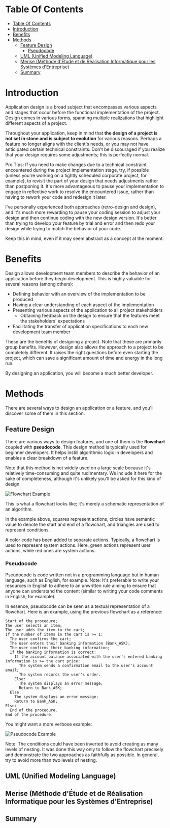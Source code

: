 # Table Of Contents

- [Table Of Contents](#table-of-contents)
- [Introduction](#introduction)
- [Benefits](#benefits)
- [Methods](#methods)
  - [Feature Design](#feature-design)
    - [Pseudocode](#pseudocode)
  - [UML (Unified Modeling Language)](#uml-unified-modeling-language)
  - [Merise (Méthode d'Étude et de Réalisation Informatique pour les Systèmes d'Entreprise)](#merise-méthode-détude-et-de-réalisation-informatique-pour-les-systèmes-dentreprise)
  - [Summary](#summary)

# Introduction

Application design is a broad subject that encompasses various aspects and stages that occur before the functional implementation of the project. Design comes in various forms, spanning multiple realizations that highlight different aspects of a project.

Throughout your application, keep in mind that **the design of a project is not set in stone and is subject to evolution** for various reasons. Perhaps a feature no longer aligns with the client's needs, or you may not have anticipated certain technical constraints. Don't be discouraged if you realize that your design requires some adjustments; this is perfectly normal.

Pro Tips: If you need to make changes due to a technical constraint encountered during the project implementation stage, try, if possible (unless you're working on a tightly scheduled corporate project, for example), to revisit the part of your design that needs adjustments rather than postponing it. It's more advantageous to pause your implementation to engage in reflective work to resolve the encountered issue, rather than having to rework your code and redesign it later.

I've personally experienced both approaches (retro-design and design), and it's much more rewarding to pause your coding session to adjust your design and then continue coding with the new design version. It's better than trying to develop your feature by trial and error and then redo your design while trying to match the behavior of your code.

Keep this in mind, even if it may seem abstract as a concept at the moment.

# Benefits

Design allows development team members to describe the behavior of an application before they begin development. This is highly valuable for several reasons (among others):

- Defining behavior with an overview of the implementation to be produced
- Having a clear understanding of each aspect of the implementation
- Presenting various aspects of the application to all project stakeholders
  - Obtaining feedback on the design to ensure that the features meet the stakeholders' expectations
- Facilitating the transfer of application specifications to each new development team member

These are the benefits of designing a project. Note that these are primarily group benefits. However, design also allows the approach to a project to be completely different. It raises the right questions before even starting the project, which can save a significant amount of time and energy in the long run.

By designing an application, you will become a much better developer.

# Methods

There are several ways to design an application or a feature, and you'll discover some of them in this section.

## Feature Design

There are various ways to design features, and one of them is the **flowchart** coupled with **pseudocode**. This design method is typically used for beginner developers. It helps instill algorithmic logic in developers and enables a clear breakdown of a feature.

Note that this method is not widely used on a large scale because it's relatively time-consuming and quite rudimentary. We include it here for the sake of completeness, although it's unlikely you'll be asked for this kind of design.

![Flowchart Example](./../assets/algo-demo.png)

This is what a flowchart looks like; it's merely a schematic representation of an algorithm.

In the example above, squares represent actions, circles have semantic value to denote the start and end of a flowchart, and triangles are used to represent conditions.

A color code has been added to separate actions. Typically, a flowchart is used to represent system actions. Here, green actions represent user actions, while red ones are system actions.

### Pseudocode

Pseudocode is code written not in a programming language but in human language, such as English, for example. Note: It's preferable to write your resources in English to adhere to an unwritten rule aiming to ensure that anyone can understand the content (similar to writing your code comments in English, for example).

In essence, pseudocode can be seen as a textual representation of a flowchart. Here is an example, using the previous flowchart as a reference:

```pseudo-code
Start of the procedure;
The user selects an item;
The user adds the item to the cart;
If the number of items in the cart is >= 1:
  The user confirms the cart;
  The user enters their banking information (Bank_ASK);
  The user confirms their banking information;
  If the banking information is correct:
    If the account balance associated with the user's entered banking information is >= the cart price:
      The system sends a confirmation email to the user's account email;
      The system records the user's order.
    Else:
      The system displays an error message;
      Return to Bank_ASK;  
  Else: 
    The system displays an error message;
    Return to Bank_ASK;  
Else:
  End of the procedure.
End of the procedure.
```

You might want a more verbose example:

![Pseudocode Example](../assets/pseudo-code.png)

Note: The conditions could have been inverted to avoid creating as many levels of nesting. It was done this way only to follow the flowchart precisely and demonstrate the two approaches as faithfully as possible. In general, try to avoid more than two levels of nesting.

## UML (Unified Modeling Language)

## Merise (Méthode d'Étude et de Réalisation Informatique pour les Systèmes d'Entreprise)

## Summary